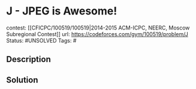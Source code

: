# J - JPEG is Awesome!

contest: [[CFICPC/100519/100519|2014-2015 ACM-ICPC, NEERC, Moscow Subregional Contest]]
url: https://codeforces.com/gym/100519/problem/J
Status: #UNSOLVED
Tags: #

## Description

## Solution

